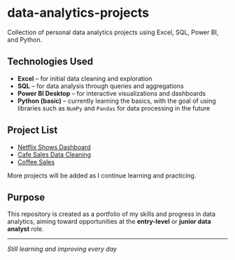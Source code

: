 # data-analytics-projects

Collection of personal data analytics projects using Excel, SQL, Power BI, and Python.

## Technologies Used

- **Excel** – for initial data cleaning and exploration
- **SQL** – for data analysis through queries and aggregations
- **Power BI Desktop** – for interactive visualizations and dashboards
- **Python (basic)** – currently learning the basics, with the goal of using libraries such as `NumPy` and `Pandas` for data processing in the future

## Project List

- [Netflix Shows Dashboard](./netflix-shows)
- [Cafe Sales Data Cleaning](./cafe-sales-data-cleaning)
- [Coffee Sales](./coffee-sales/)

More projects will be added as I continue learning and practicing.

## Purpose

This repository is created as a portfolio of my skills and progress in data analytics, aiming toward opportunities at the **entry-level** or **junior data analyst** role.

---

_Still learning and improving every day_
